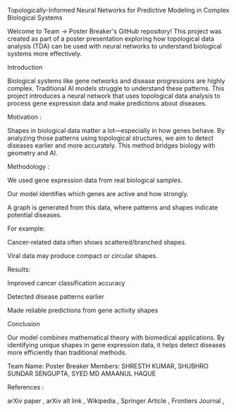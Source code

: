 Topologically-Informed Neural Networks for Predictive Modeling in Complex Biological Systems

Welcome to Team → Poster Breaker's GitHub repository! This project was created as part of a poster presentation exploring how topological data analysis (TDA) can be used with neural networks to understand biological systems more effectively.

 Introduction

Biological systems like gene networks and disease progressions are highly complex. Traditional AI models struggle to understand these patterns. This project introduces a neural network that uses topological data analysis to process gene expression data and make predictions about diseases.

 Motivation :

Shapes in biological data matter a lot—especially in how genes behave. By analyzing those patterns using topological structures, we aim to detect diseases earlier and more accurately. This method bridges biology with geometry and AI.

Methodology :

We used gene expression data from real biological samples.

Our model identifies which genes are active and how strongly.

A graph is generated from this data, where patterns and shapes indicate potential diseases.

For example:

Cancer-related data often shows scattered/branched shapes.

Viral data may produce compact or circular shapes.



Results:

Improved cancer classification accuracy

Detected disease patterns earlier

Made reliable predictions from gene activity shapes


Conclusion

Our model combines mathematical theory with biomedical applications. By identifying unique shapes in gene expression data, it helps detect diseases more efficiently than traditional methods.

 

Team Name: Poster Breaker
Members: 
SHRESTH KUMAR, 
SHUBHRO SUNDAR SENGUPTA,
SYED MD AMAANUL HAQUE

References :

arXiv paper , 
arXiv alt link , 
Wikipedia , 
Springer Article , 
Frontiers Journal , 
